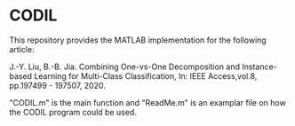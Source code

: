 # CODIL
This repository provides the MATLAB implementation for the following article:

J.-Y. Liu, B.-B. Jia. Combining One-vs-One Decomposition and Instance-based Learning for Multi-Class Classification, In: IEEE Access,vol.8, pp.197499 - 197507, 2020.

"CODIL.m" is the main function and "ReadMe.m" is an examplar file on how the CODIL program could be used.
